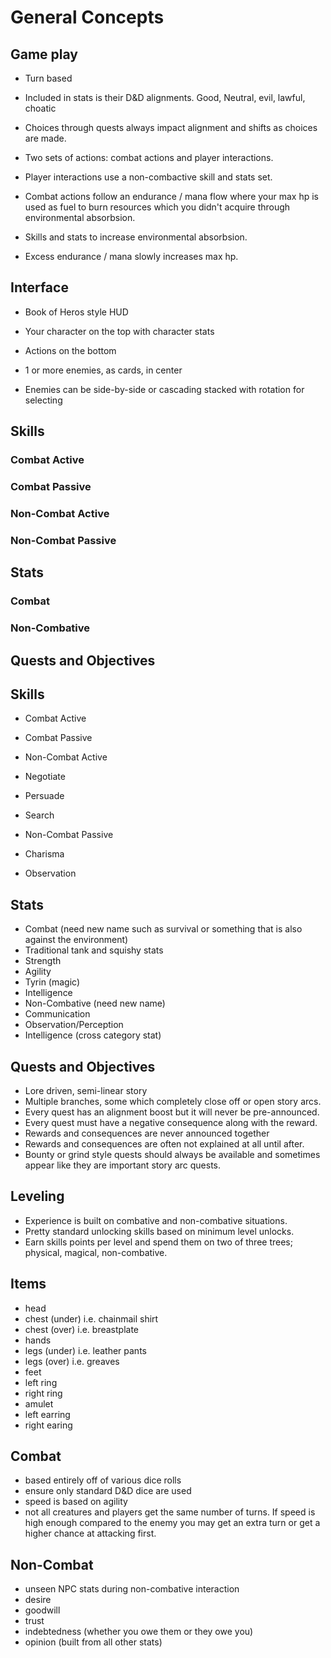 # General Concepts

 

## Game play

 

- Turn based

- Included in stats is their D&D alignments. Good, Neutral, evil, lawful, choatic

- Choices through quests always impact alignment and shifts as choices are made.

- Two sets of actions: combat actions and player interactions.

- Player interactions use a non-combactive skill and stats set.

- Combat actions follow an endurance / mana flow where your max hp is used as fuel to burn resources which you didn't acquire through environmental absorbsion.

- Skills and stats to increase environmental absorbsion.

- Excess endurance / mana slowly increases max hp.

 

## Interface

 

- Book of Heros style HUD

- Your character on the top with character stats

- Actions on the bottom

- 1 or more enemies, as cards, in center

- Enemies can be side-by-side or cascading stacked with rotation for selecting

## Skills


### Combat Active


### Combat Passive


### Non-Combat Active


### Non-Combat Passive


## Stats


### Combat


### Non-Combative


## Quests and Objectives
 

## Skills

- Combat Active

- Combat Passive


- Non-Combat Active
- Negotiate
- Persuade
- Search

- Non-Combat Passive
- Charisma
- Observation

## Stats

- Combat (need new name such as survival or something that is also against the environment)
- Traditional tank and squishy stats
- Strength
- Agility
- Tyrin (magic)
- Intelligence
- Non-Combative (need new name)
- Communication
- Observation/Perception
- Intelligence (cross category stat)

## Quests and Objectives

- Lore driven, semi-linear story
- Multiple branches, some which completely close off or open story arcs.
- Every quest has an alignment boost but it will never be pre-announced.
- Every quest must have a negative consequence along with the reward.
- Rewards and consequences are never announced together
- Rewards and consequences are often not explained at all until after.
- Bounty or grind style quests should always be available and sometimes appear like they are important story arc quests.

## Leveling

- Experience is built on combative and non-combative situations.
- Pretty standard unlocking skills based on minimum level unlocks.
- Earn skills points per level and spend them on two of three trees; physical, magical, non-combative.

## Items

- head
- chest (under) i.e. chainmail shirt
- chest (over) i.e. breastplate
- hands
- legs (under) i.e. leather pants
- legs (over) i.e. greaves
- feet
- left ring
- right ring
- amulet
- left earring
- right earing

## Combat

- based entirely off of various dice rolls
- ensure only standard D&D dice are used
- speed is based on agility
- not all creatures and players get the same number of turns. If speed is high enough compared to the enemy you may get an extra turn or get a higher chance at attacking first.

## Non-Combat

- unseen NPC stats during non-combative interaction
- desire
- goodwill
- trust
- indebtedness (whether you owe them or they owe you)
- opinion (built from all other stats)
